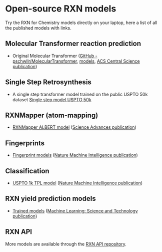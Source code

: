 # Open-source RXN models

Try the RXN for Chemistry models directly on your laptop, here a list of all the published models with links.

## Molecular Transformer reaction prediction

- Original Molecular Transformer ([GitHub - pschwllr/MolecularTransformer](https://github.com/pschwllr/MolecularTransformer), [models](https://ibm.ent.box.com/v/MolecularTransformerModels), [ACS Central Science publication](https://pubs.acs.org/doi/10.1021/acscentsci.9b00576))  

## Single Step Retrosynthesis

- A single step transformer model trained on the public USPTO 50k dataset [Single step model USPTO 50k](https://ibm.box.com/s/fqcqxz72zqynd25qvcfnhmke8ikmps09)

## RXNMapper (atom-mapping)

- [RXNMapper ALBERT model](https://github.com/rxn4chemistry/rxnmapper/tree/master/rxnmapper/models/transformers/albert_heads_8_uspto_all_1310k) ([Science Advances publication](https://advances.sciencemag.org/content/7/15/eabe4166))

## Fingerprints

- [Fingerprint models](https://github.com/rxn4chemistry/rxnfp/tree/master/rxnfp/models/transformers) ([Nature Machine Intelligence publication](http://rdcu.be/cenmd))

## Classification

- [USPTO 1k TPL model](https://github.com/rxn4chemistry/rxnfp/tree/master/rxnfp/models/transformers/bert_class_1k_tpl) ([Nature Machine Intelligence publication](http://rdcu.be/cenmd))

## RXN yield prediction models

- [Trained models](https://github.com/rxn4chemistry/rxn_yields/tree/master/trained_models) ([Machine Learning: Science and Technology publication](https://iopscience.iop.org/article/10.1088/2632-2153/abc81d))

## RXN API

More models are available through the [RXN API repository](https://github.com/rxn4chemistry/rxn4chemistry).


